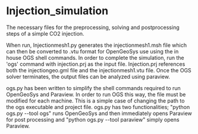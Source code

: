 # Injection_simulation
The necessary files for the preprocessing, solving and postprocessing steps of a simple CO2 injection.

When run, Injectionmesh1.py generates the injectionmesh1.msh file which can then be converted to .vtu format for OpenGeoSys use using the in house OGS shell commands.
In order to complete the simulation, run the 'ogs' command with injection.prj as the input file. Injection.prj references both the injectiongeo.gml file and the injectionmesh1.vtu file.
Once the OGS solver terminates, the output files can be analyzed using paraview.

ogs.py has been written to simplify the shell commands required to run OpenGeoSys and Paraview. In order to run OGS this way, the file must be modified for each machine. This is a simple
case of changing the path to the ogs executable and project file. ogs.py has two functionalities; "python ogs.py --tool ogs" runs OpenGeoSys and then immediately opens Paraview for
post processing and "python ogs.py --tool paraview" simply opens Paraview.

